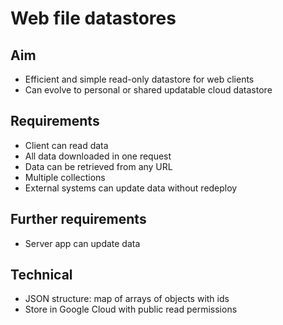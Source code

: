 Web file datastores
===================

Aim
---

- Efficient and simple read-only datastore for web clients
- Can evolve to personal or shared updatable cloud datastore

Requirements
------------

- Client can read data
- All data downloaded in one request
- Data can be retrieved from any URL
- Multiple collections
- External systems can update data without redeploy

Further requirements
--------------------

- Server app can update data

Technical
---------

- JSON structure: map of arrays of objects with ids
- Store in Google Cloud with public read permissions

